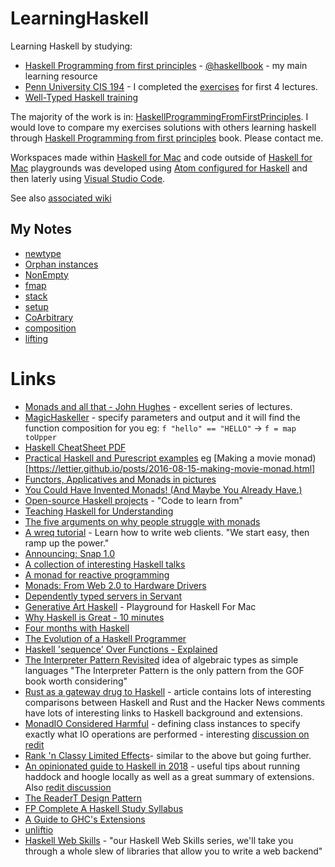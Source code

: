# LearningHaskell
Learning Haskell by studying:

* [Haskell Programming from first principles](http://haskellbook.com) - [@haskellbook](https://twitter.com/haskellbook) - my main learning resource
* [Penn University CIS 194](http://www.seas.upenn.edu/~cis194/lectures/01-intro.html) - I completed the [exercises](https://github.com/NickAger/LearningHaskell/tree/master/CIS194) for first 4 lectures.  
* [Well-Typed Haskell training](http://www.well-typed.com/services_training/)

The majority of the work is in: [HaskellProgrammingFromFirstPrinciples](https://github.com/NickAger/LearningHaskell/tree/master/HaskellProgrammingFromFirstPrinciples). I would love to compare my exercises solutions with others learning haskell through [Haskell Programming from first principles](http://haskellbook.com) book. Please contact me.

Workspaces made within [Haskell for Mac](http://haskellformac.com) and code outside of [Haskell for Mac](http://haskellformac.com) playgrounds was developed using
[Atom configured for Haskell](http://achernyak.me/universal-haskell-dev-enviornment) and then laterly using [Visual Studio Code](https://marketplace.visualstudio.com/items?itemName=Vans.haskero).

See also [associated wiki](https://github.com/NickAger/LearningHaskell/wiki)

## My Notes

* [newtype](notes/newtype.md)
* [Orphan instances](notes/orphaninstances.md)
* [NonEmpty](notes/NonEmpty.md)
* [fmap](notes/fmap.md)
* [stack](notes/stack.md)
* [setup](notes/setup.md)
* [CoArbitrary](notes/CoArbitrary.md)
* [composition](notes/composition.md)
* [lifting](notes/lifting.md)

# Links

* [Monads and all that  - John Hughes](https://www.youtube.com/watch?v=w_KY2I34-f8) - excellent series of lectures.
* [MagicHaskeller](http://nautilus.cs.miyazaki-u.ac.jp/~skata/MagicHaskeller.html) - specify parameters and output and it will find the function composition for you eg: `f "hello" == "HELLO"` -> `f = map toUpper`
* [Haskell CheatSheet PDF](http://cheatsheet.codeslower.com/CheatSheet.pdf)
* [Practical Haskell and Purescript examples](https://lettier.github.io) eg [Making a movie monad)[https://lettier.github.io/posts/2016-08-15-making-movie-monad.html]
* [Functors, Applicatives and Monads in pictures](http://adit.io/posts/2013-04-17-functors,_applicatives,_and_monads_in_pictures.html)
* [You Could Have Invented Monads! (And Maybe You Already Have.)](http://blog.sigfpe.com/2006/08/you-could-have-invented-monads-and.html)
* [Open-source Haskell projects](https://github.com/bitemyapp/learnhaskell/blob/master/code_to_learn_from.md) - "Code to learn from"
* [Teaching Haskell for Understanding](https://docs.google.com/presentation/d/1_I5mYXivG5NbOHnICld_Xo41uOyAT57Yade5qfz2toQ/edit#slide=id.g226ee758c3_0_284)
* [The five arguments on why people struggle with monads](http://chrisdone.com/posts/monads)
* [A wreq tutorial](http://www.serpentine.com/wreq/tutorial.html) - Learn how to write web clients. "We start easy, then ramp up the power."
* [Announcing: Snap 1.0](https://www.reddit.com/r/haskell/comments/4wody6/announcing_snap_10/)
* [A collection of interesting Haskell talks](https://github.com/0xmohit/talks)
* [A monad for reactive programming](https://www.schoolofhaskell.com/user/agocorona/monad-reactive-programming-2)
* [Monads: From Web 2.0 to Hardware Drivers](http://www.well-typed.com/blog/2015/02/ziria/)
* [Dependently typed servers in Servant](http://www.well-typed.com/blog/2015/12/dependently-typed-servers/)
* [Generative Art Haskell](https://github.com/rickerbh/GenerativeArtHaskell) - Playground for Haskell For Mac
* [Why Haskell is Great - 10 minutes](https://www.youtube.com/watch?v=RqvCNb7fKsg)
* [Four months with Haskell](http://lexi-lambda.github.io/blog/2016/06/12/four-months-with-haskell/)
* [The Evolution of a Haskell Programmer](http://www.willamette.edu/~fruehr/haskell/evolution.html)
* [Haskell 'sequence' Over Functions - Explained](http://derekwyatt.org/2012/01/25/haskell-sequence-over-functions-explained/)
* [The Interpreter Pattern Revisited](https://www.youtube.com/watch?v=hmX2s3pe_qk) idea of algebraic types as simple languages "The Interpreter Pattern is the only pattern from the GOF book worth considering"
* [Rust as a gateway drug to Haskell](https://news.ycombinator.com/item?id=14550606) - article contains lots of interesting comparisons between Haskell and Rust and the Hacker News comments have lots of interesting links to Haskell background and extensions.
* [MonadIO Considered Harmful](https://chrispenner.ca/posts/monadio-considered-harmful) - defining class instances to specify exactly what IO operations are performed - interesting [discussion on redit](https://www.reddit.com/r/haskell/comments/703a55/monadio_considered_harmful/)
* [Rank 'n Classy Limited Effects](http://www.parsonsmatt.org/2016/07/14/rank_n_classy_limited_effects.html)- similar to the above but going further.
* [An opinionated guide to Haskell in 2018](https://lexi-lambda.github.io/blog/2018/02/10/an-opinionated-guide-to-haskell-in-2018/) - useful tips about running haddock and hoogle locally as well as a great summary of extensions. Also [redit discussion](https://www.reddit.com/r/haskell/comments/7wmhyi/an_opinionated_guide_to_haskell_in_2018/)
* [The ReaderT Design Pattern](https://www.fpcomplete.com/blog/2017/06/readert-design-pattern)
* [FP Complete A Haskell Study Syllabus](https://www.fpcomplete.com/haskell-syllabus)
* [A Guide to GHC's Extensions](https://limperg.de/ghc-extensions/)
* [unliftio](https://www.fpcomplete.com/blog/2017/07/announcing-new-unliftio-library)
* [Haskell Web Skills](https://mmhaskell.com/haskell-web/) - "our Haskell Web Skills series, we'll take you through a whole slew of libraries that allow you to write a web backend"
